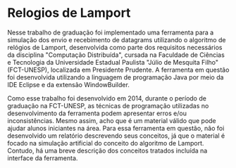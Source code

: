 # Relogios de Lamport
Nesse trabalho de graduação foi implementado uma ferramenta para a simulação dos envio e recebimento de datagrams utilizando o algoritmo de relógios de Lamport, desenvolvida como parte dos requisitos necessários da disciplina "Computação Distribuída", cursada na Faculdade de Ciências e Tecnologia da Universidade Estadual Paulista "Júlio de Mesquita Filho" (FCT-UNESP), localizada em Presidente Prudente. A ferramenta em questão foi desenvolvida utilizando a linguagem de programação Java por meio da IDE Eclipse e da extensão WindowBuilder.

Como esse trabalho foi desenvolvido em 2014, durante o período de graduação na FCT-UNESP, as técnicas de programação utilizadas no desenvolvimento da ferramenta podem apresentar erros e/ou inconsistências. Mesmo assim, acho que é um material válido que pode ajudar alunos iniciantes na área. Para essa ferramenta em questão, não foi desenvolvido um relatório descrevendo seus conceitos, já que o material é focado na simulação artificial do conceito do algoritmo de Lamport. Contudo, há uma breve descrição dos conceitos tratados incluída na interface da ferramenta.
